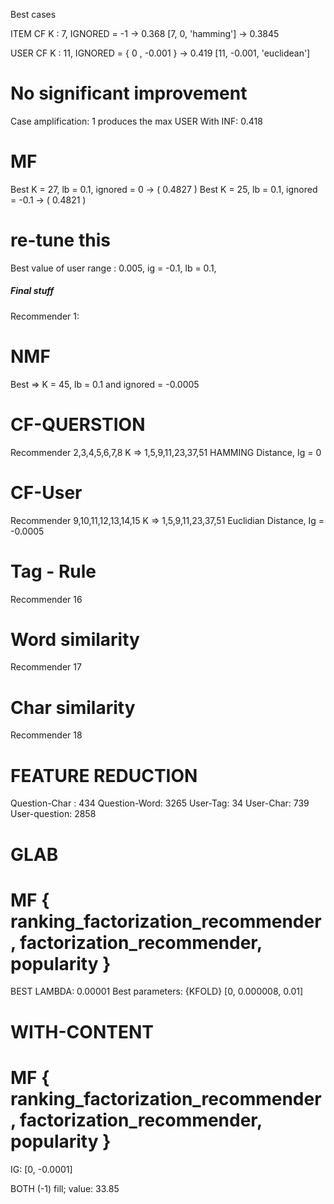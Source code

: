Best cases

ITEM CF K : 7, IGNORED = -1 -> 0.368
[7, 0, 'hamming'] -> 0.3845

USER CF K : 11, IGNORED = { 0 , -0.001 } -> 0.419
[11, -0.001, 'euclidean']

# No significant improvement
Case amplification: 1 produces the max
USER With INF: 0.418

# MF
Best K = 27, lb = 0.1, ignored = 0  -> ( 0.4827 )
Best K = 25, lb = 0.1, ignored = -0.1 -> ( 0.4821 )



# re-tune this
Best value of user range : 0.005,
ig = -0.1,
lb = 0.1,


##### Final stuff

Recommender 1:
# NMF
Best => K = 45, lb = 0.1 and ignored = -0.0005

# CF-QUERSTION
Recommender 2,3,4,5,6,7,8
K => 1,5,9,11,23,37,51
HAMMING Distance, Ig = 0

# CF-User
Recommender 9,10,11,12,13,14,15
K => 1,5,9,11,23,37,51
Euclidian Distance, Ig = -0.0005

# Tag - Rule
Recommender 16

# Word similarity
Recommender 17

# Char similarity
Recommender 18


# FEATURE REDUCTION
Question-Char : 434
Question-Word: 3265
User-Tag: 34
User-Char: 739
User-question: 2858


# GLAB
# MF { ranking_factorization_recommender, factorization_recommender, popularity }
BEST LAMBDA: 0.00001
Best parameters: {KFOLD} [0, 0.000008, 0.01]

# WITH-CONTENT
# MF { ranking_factorization_recommender, factorization_recommender, popularity }
IG: [0, -0.0001]


BOTH (-1) fill; value: 33.85
